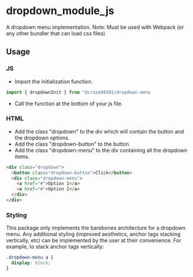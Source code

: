 # dropdown_module_js
A dropdown menu implementation.
Note: Must be used with Webpack (or any other bundler that can load css files)

## Usage

### JS
- Import the initialization function.

```js
import { dropdownInit } from "@craze98101/dropdown-menu
```
- Call the function at the bottom of your js file.

### HTML
- Add the class "dropdown" to the div which will contain the button and the dropdown options.
- Add the class "dropdown-button" to the button.
- Add the class "dropdown-menu" to the div containing all the dropdown items.

```html
<div class="dropdown">
  <button class="dropdown-button">Click</button>
  <div class="dropdown-menu">
    <a href="#">Option 1</a>
    <a href="#">Option 2</a>
  </div>
</div>
```

### Styling
This package only implements the barebones architecture for a dropdown menu.
Any additional styling (improved aesthetics, anchor tags stacking vertically, etc) can be implemented by the user at their convenience.
For example, to stack anchor tags vertically:

```css
.dropdown-menu a {
  display: block;
}
```